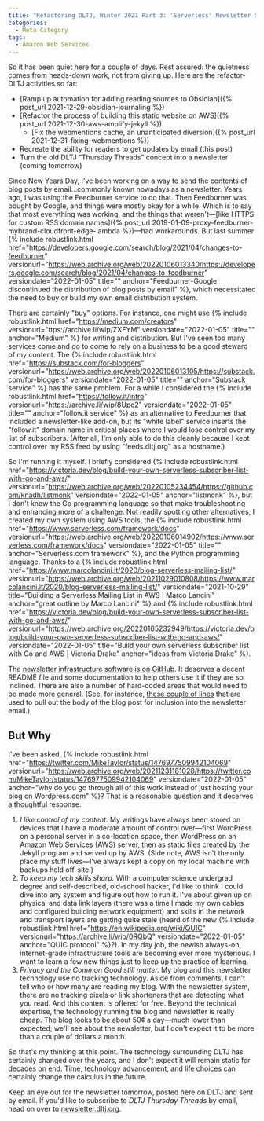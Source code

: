 ```yaml
---
title: "Refactoring DLTJ, Winter 2021 Part 3: 'Serverless' Newsletter System"
categories:
  - Meta Category
tags:
  - Amazon Web Services
---
```

So it has been quiet here for a couple of days.
Rest assured: the quietness comes from heads-down work, not from giving up.
Here are the refactor-DLTJ activities so far:

* [Ramp up automation for adding reading sources to Obsidian]({% post_url 2021-12-29-obsidian-journaling %})
* [Refactor the process of building this static website on AWS]({% post_url  2021-12-30-aws-amplify-jekyll %})
	* [Fix the webmentions cache, an unanticipated diversion]({% post_url 2021-12-31-fixing-webmentions %})
* Recreate the ability for readers to get updates by email (this post)
* Turn the old DLTJ “Thursday Threads” concept into a newsletter (coming tomorrow)

Since New Years Day, I've been working on a way to send the contents of blog posts by email...commonly known nowadays as a newsletter. 
Years ago, I was using the Feedburner service to do that. 
Then Feedburner was bought by Google, and things were mostly okay for a while. 
Which is to say that most everything was working, and the things that weren't—[like HTTPS for custom RSS domain names]({% post_url 2019-01-09-proxy-feedburner-mybrand-cloudfront-edge-lambda %})—had workarounds. 
But last summer {% include robustlink.html href="https://developers.google.com/search/blog/2021/04/changes-to-feedburner" versionurl="https://web.archive.org/web/20220106013340/https://developers.google.com/search/blog/2021/04/changes-to-feedburner" versiondate="2022-01-05" title="" anchor="Feedburner-Google discontinued the distribution of blog posts by email" %}, which necessitated the need to buy or build my own email distribution system.

There are certainly "buy" options.
For instance, one might use {% include robustlink.html href="https://medium.com/creators" versionurl="ttps://archive.li/wip/ZXEYM" versiondate="2022-01-05" title="" anchor="Medium" %} for writing and distribution. 
But I've seen too many services come and go to come to rely on a business to be a good steward of my content. 
The {% include robustlink.html href="https://substack.com/for-bloggers" versionurl="https://web.archive.org/web/20220106013105/https://substack.com/for-bloggers" versiondate="2022-01-05" title="" anchor="Substack service" %}  has the same problem.
For a while I considered the {% include robustlink.html href="https://follow.it/intro" versionurl="https://archive.li/wip/8Upc2" versiondate="2022-01-05" title="" anchor="follow.it service" %}  as an alternative to Feedburner that included a newsletter-like add-on, but its "white label" service inserts the "follow.it" domain name in critical places where I would lose control over my list of subscribers.
(After all, I'm only able to do this cleanly because I kept control over my RSS feed by using "feeds.dltj.org" as a hostname.)

So I'm running it myself. 
I briefly considered {% include robustlink.html href="https://victoria.dev/blog/build-your-own-serverless-subscriber-list-with-go-and-aws/" versionurl="https://web.archive.org/web/20220105234454/https://github.com/knadh/listmonk" versiondate="2022-01-05"  anchor="listmonk" %}, but I don't know the Go programming language so that make troubleshooting and enhancing more of a challenge. 
Not readily spotting other alternatives, I created my own system using AWS tools, the {% include robustlink.html href="https://www.serverless.com/framework/docs" versionurl="https://web.archive.org/web/20220106014902/https://www.serverless.com/framework/docs" versiondate="2022-01-05" title="" anchor="Serverless.com framework" %}, and the Python programming language.
Thanks to a {% include robustlink.html href="https://www.marcolancini.it/2020/blog-serverless-mailing-list/" versionurl="https://web.archive.org/web/20211029010808/https://www.marcolancini.it/2020/blog-serverless-mailing-list/" versiondate="2021-10-29" title="Building a Serverless Mailing List in AWS | Marco Lancini" anchor="great outline by Marco Lancini" %} and {% include robustlink.html href="https://victoria.dev/blog/build-your-own-serverless-subscriber-list-with-go-and-aws/" versionurl="https://web.archive.org/20220105232949/https://victoria.dev/blog/build-your-own-serverless-subscriber-list-with-go-and-aws/" versiondate="2022-01-05" title="Build your own serverless subscriber list with Go and AWS | Victoria Drake" anchor="ideas from Victoria Drake" %}.

The [newsletter infrastructure software is on GitHub](https://github.com/dltj/serverless-mailing-list). 
It deserves a decent README file and some documentation to help others use it if they are so inclined. 
There are also a number of hard-coded areas that would need to be made more general. 
(See, for instance, [these couple of lines](https://github.com/dltj/serverless-mailing-list/blob/main/create_issue.py#L92-L94) that are used to pull out the body of the blog post for inclusion into the newsletter email.)

## But Why

I've been asked, {% include robustlink.html href="https://twitter.com/MikeTaylor/status/1476977509942104069" versionurl="https://web.archive.org/web/20211231181028/https://twitter.com/MikeTaylor/status/1476977509942104069" versiondate="2022-01-05" anchor="why do you go through all of this work instead of just hosting your blog on Wordpress.com" %}?
That is a reasonable question and it deserves a thoughtful response.

1. *I like control of my content.* My writings have always been stored on devices that I have a moderate amount of control over—first WordPress on a personal server in a co-location space, then WordPress on an Amazon Web Services (AWS) server, then as static files created by the Jekyll program and served up by AWS. (Side note, AWS isn't the only place my stuff lives—I've always kept a copy on my local machine with backups held off-site.)
1. *To keep my tech skills sharp.*  With a computer science undergrad degree and self-described, old-school hacker, I'd like to think I could dive into any system and figure out how to run it.  I've about given up on physical and data link layers (there was a time I made my own cables and configured building network equipment) and skills in the network and transport layers are getting quite stale (heard of the new {% include robustlink.html href="https://en.wikipedia.org/wiki/QUIC" versionurl="https://archive.li/wip/0RQbQ" versiondate="2022-01-05" anchor="QUIC protocol" %}?).  In my day job, the newish always-on, internet-grade infrastructure tools are becoming ever more mysterious.  I want to learn a few new things just to keep up the practice of learning.
1. *Privacy and the Common Good still matter.*  My blog and this newsletter technology use no tracking technology.  Aside from comments, I can't tell who or how many are reading my blog.  With the newsletter system, there are no tracking pixels or link shorteners that are detecting what you read.  And this content is offered for free.  Beyond the technical expertise, the technology running the blog and newsletter is really cheap.  The blog looks to be about 50¢ a day—much lower than expected; we'll see about the newsletter, but I don't expect it to be more than a couple of dollars a month.

So that's my thinking at this point. 
The technology surrounding DLTJ has certainly changed over the years, and I don't expect it will remain static for decades on end. 
Time, technology advancement, and life choices can certainly change the calculus in the future.

Keep an eye out for the newsletter tomorrow, posted here on DLTJ and sent by email. 
If you'd like to subscribe to _DLTJ Thursday Threads_ by email, head on over to [newsletter.dltj.org](https://newsletter.dltj.org/).